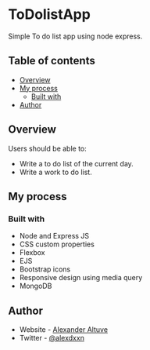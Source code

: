 # ToDolistApp 

Simple To do list app using node express.

## Table of contents

- [Overview](#overview)
- [My process](#my-process)
  - [Built with](#built-with)
- [Author](#author)



## Overview

Users should be able to:

- Write a to do list of the current day.
- Write a work to do list.


## My process

### Built with

- Node and Express JS
- CSS custom properties
- Flexbox
- EJS
- Bootstrap icons
- Responsive design using media query
- MongoDB


## Author

- Website - [Alexander Altuve](https://alexdxxn.github.io/My-Resume/)
- Twitter - [@alexdxxn](https://twitter.com/AlexDxxn)
